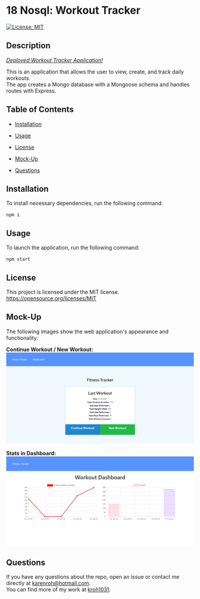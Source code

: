 # 18 Nosql: Workout Tracker

[![License: MIT](https://img.shields.io/badge/License-MIT-yellow.svg)](https://opensource.org/licenses/MIT)

## Description

[_Deployed Workout Tracker Application!_](https://workout-tracker-188.herokuapp.com/)

This is an application that allows the user to view, create, and track daily workouts.  
The app creates a Mongo database with a Mongoose schema and handles routes with Express.

## Table of Contents

- [Installation](#installation)

- [Usage](#usage)

- [License](#license)

- [Mock-Up](#mock-up)

- [Questions](#questions)

## Installation

To install necessary dependencies, run the following command:

```
npm i
```

## Usage

To launch the application, run the following command:

```
npm start
```

## License

This project is licensed under the MIT license.  
https://opensource.org/licenses/MIT

## Mock-Up

The following images show the web application's appearance and functionality:

**Continue Workout / New Workout:**
![Add exercises to the most recent workout plan or add new exercises to a new workout plan](./images/continue-new-workout.PNG)

**Stats in Dashboard:**
![View the combined weight and total duration of multiple exercises](./images/total-duration-weight.PNG)

## Questions

If you have any questions about the repo, open an issue or contact me directly at karenroh@hotmail.com.  
You can find more of my work at [kroh1031](https://github.com/kroh1031).
